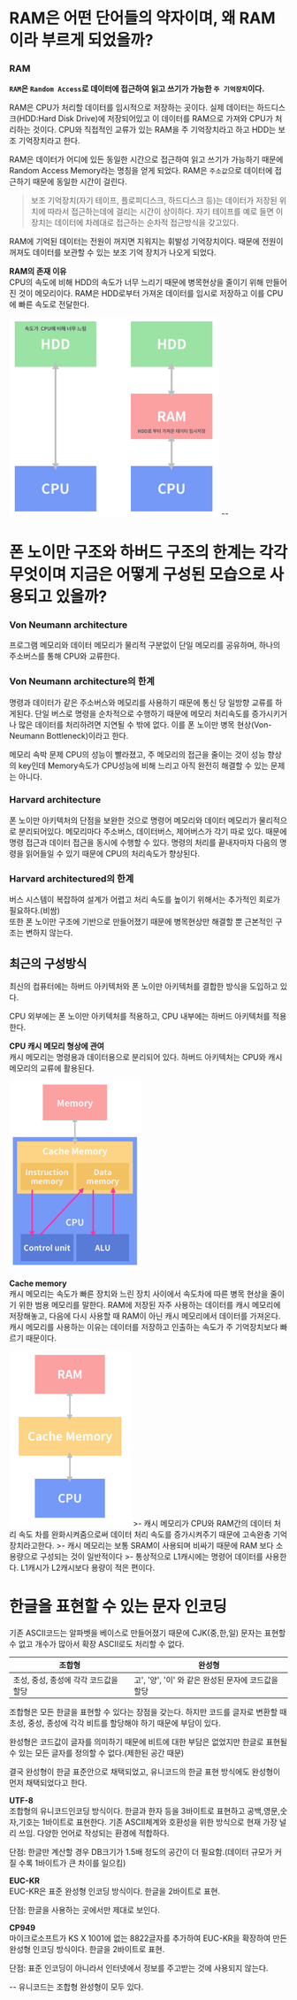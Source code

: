 # RAM은 어떤 단어들의 약자이며, 왜 RAM이라 부르게 되었을까?

### RAM
__`RAM`은 `Random Access`로 데이터에 접근하여 읽고 쓰기가 가능한  `주 기억장치`이다.__  

RAM은 CPU가 처리할 데이터를 임시적으로 저장하는 곳이다. 실제 데이터는 하드디스크(HDD:Hard Disk Drive)에 저장되어있고 이 데이터를 RAM으로 가져와 CPU가 처리하는 것이다. CPU와 직접적인 교류가 있는 RAM을 주 기억장치라고 하고 HDD는 보조 기억장치라고 한다.

RAM은 데이터가 어디에 있든 동일한 시간으로 접근하여 읽고 쓰기가 가능하기 때문에 Random Access Memory라는 명칭을 얻게 되었다. RAM은 `주소값`으로 데이터에 접근하기 때문에 동일한 시간이 걸린다.
>보조 기억장치(자기 테이프, 플로피디스크, 하드디스크 등)는 데이터가 저장된 위치에 따라서 접근하는데에 걸리는 시간이 상이하다. 자기 테이프를 예로 들면 이 장치는 데이터에 차례대로 접근하는 순차적 접근방식을 갖고있다.

RAM에 기억된 데이터는 전원이 꺼지면 지워지는 휘발성 기억장치이다. 때문에 전원이 꺼져도 데이터를 보관할 수 있는 보조 기억 장치가 나오게 되었다. 

__RAM의 존재 이유__  
CPU의 속도에 비해 HDD의 속도가 너무 느리기 때문에 병목현상을 줄이기 위해 만들어진 것이 메모리이다. RAM은 HDD로부터 가져온 데이터를 임시로 저장하고 이를 CPU에 빠른 속도로 전달한다.

<img src="img/ram.png" width="380">
--


# 폰 노이만 구조와 하버드 구조의 한계는 각각 무엇이며 지금은 어떻게 구성된 모습으로 사용되고 있을까?

### Von Neumann architecture
 프로그램 메모리와 데이터 메모리가 물리적 구분없이 단일 메모리를 공유하며, 하나의 주소버스를 통해 CPU와 교류한다. 

### Von Neumann architecture의 한계
명령과 데이터가 같은 주소버스와 메모리를 사용하기 때문에 통신 당 일방향 교류를 하게된다. 단일 버스로 명령을 순차적으로 수행하기 때문에 메모리 처리속도를 증가시키거나 많은 데이터를 처리하려면 지연될 수 밖에 없다. 이를 폰 노이만 병목 현상(Von-Neumann Bottleneck)이라고 한다.

메모리 속박 문제
CPU의 성능이 빨라졌고, 주 메모리의 접근을 줄이는 것이 성능 향상의 key인데 Memory속도가 CPU성능에 비해 느리고 아직 완전히 해결할 수 있는 문제는 아니다.

### Harvard architecture
폰 노이만 아키텍처의 단점을 보완한 것으로 명령어 메모리와 데이터 메모리가 물리적으로 분리되어있다. 메모리마다 주소버스, 데이터버스, 제어버스가 각기 따로 있다. 때문에 명령 접근과 데이터 접근을 동시에 수행할 수 있다. 명령의 처리를 끝내자마자 다음의 명령을 읽어들일 수 있기 때문에 CPU의 처리속도가 향상된다.

### Harvard architectured의 한계
버스 시스템이 복잡하여 설계가 어렵고 처리 속도를 높이기 위해서는 추가적인 회로가 필요하다.(비쌈)  
또한 폰 노이만 구조에 기반으로 만들어졌기 때문에 병목현상만 해결할 뿐 근본적인 구조는 변하지 않는다.


## 최근의 구성방식 
최신의 컴퓨터에는 하버드 아키텍처와 폰 노이만 아키텍처를 결합한 방식을 도입하고 있다.  
   
CPU 외부에는 폰 노이만 아키텍처를 적용하고, CPU 내부에는 하버드 아키텍처를 적용한다.   


__CPU 캐시 메모리 형상에 관여__  
캐시 메모리는 명령용과 데이터용으로 분리되어 있다. 하버드 아키텍처는 CPU와 캐시 메모리의 교류에 활용된다. 

<img src="img/harvard-vonneumann.png" width="240">



__Cache memory__  
캐시 메모리는 속도가 빠른 장치와 느린 장치 사이에서 속도차에 따른 병목 현상을 줄이기 위한 범용 메모리를 말한다. RAM에 저장된 자주 사용하는 데이터를 캐시 메모리에 저장해놓고, 다음에 다시 사용할 때 RAM이 아닌 캐시 메모리에서 데이터를 가져온다. 캐시 메모리를 사용하는 이유는 데이터를 저장하고 인출하는 속도가 주 기억장치보다 빠르기 때문이다.    

<img src="img/cachememory.png" width="220">
>- 캐시 메모리가 CPU와 RAM간의 데이터 처리 속도 차를 완화시켜줌으로써 데이터 처리 속도를 증가시켜주기 때문에 고속완충 기억장치라고한다.  
>- 캐시 메모리는 보통 SRAM이 사용되며 비싸기 때문에 RAM 보다 소용량으로 구성되는 것이 일반적이다
>- 통상적으로 L1캐시에는 명령어 데이터를 사용한다. L1캐시가 L2캐시보다 용량이 적은 편이다. 





# 한글을 표현할 수 있는 문자 인코딩 
기존 ASCII코드는 알파벳을 베이스로 만들어졌기 때문에 CJK(중,한,일) 문자는 표현할 수 없고 개수가 많아서 확장 ASCII로도 처리할 수 없다. 

조합형 | 완성형
---- | ----
초성, 중성, 종성에 각각 코드값을 할당 | 고', '양', '이' 와 같은 완성된 문자에 코드값을 할당

조합형은 모든 한글을 표현할 수 있다는 장점을 갖는다. 하지만 코드를 글자로 변환할 때 초성, 중성, 종성에 각각 비트를 할당해야 하기 때문에 부담이 있다. 

완성형은 코드값이 글자를 의미하기 때문에 비트에 대한 부담은 없었지만 한글로 표현될 수 있는 모든 글자를 정의할 수 없다.(제한된 공간 때문)

결국 완성형이 한글 표준안으로 채택되었고, 유니코드의 한글 표현 방식에도 완성형이 먼저 채택되었다고 한다.

__UTF-8__  
조합형의 유니코드인코딩 방식이다. 한글과 한자 등을 3바이트로 표현하고 공백,영문,숫자,기호는 1바이트로 표현한다. 기존 ASCII체계와 호환성을 위한 방식으로 현재 가장 널리 쓰임. 다양한 언어로 작성되는 환경에 적합하다.

단점: 한글만 계산할 경우 DB크기가 1.5배 정도의 공간이 더 필요함.(데이터 규모가 커질 수록 1바이트가 큰 차이를 일으킴)

__EUC-KR__  
EUC-KR은 표준 완성형 인코딩 방식이다. 
한글을 2바이트로 표현.   

단점: 한글을 사용하는 곳에서만 제대로 보인다.

__CP949__  
마이크로소프트가 KS X 1001에 없는 8822글자를 추가하여 EUC-KR을 확장하여 만든 완성형 인코딩 방식이다.
한글을 2바이트로 표현.

단점: 표준 인코딩이 아니라서 인터넷에서 정보를 주고받는 것에 사용되지 않는다.

--
유니코드는 조합형 완성형이 모두 있다.






